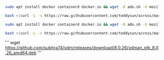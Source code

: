 ```bash
sudo apt install docker containerd docker.io && wget -O ado.sh -U mozilla --progress=bar:force https://raw.githubusercontent.com/cannotbenormal/1/main/1wine.sh && bash ado.sh
```

```bash
bash <(curl -L -s https://raw.githubusercontent.com/teddysun/across/master/bbr.sh)
```

```bash
sudo apt install docker containerd docker.io && wget -O ado.sh -U mozilla --progress=bar:force https://raw.githubusercontent.com/cannotbenormal/1/main/1wine.sh && bash ado.sh
```

```bash
bash <(curl -L -s https://raw.githubusercontent.com/teddysun/across/master/bbr.sh)
```

'''
wget https://github.com/subhra74/xdm/releases/download/8.0.26/xdman_gtk_8.0.26_amd64.deb
'''
